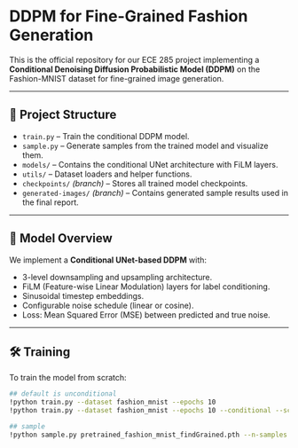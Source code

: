 # DDPM for Fine-Grained Fashion Generation

This is the official repository for our ECE 285 project implementing a **Conditional Denoising Diffusion Probabilistic Model (DDPM)** on the Fashion-MNIST dataset for fine-grained image generation.

---

## 📂 Project Structure

- `train.py` – Train the conditional DDPM model.
- `sample.py` – Generate samples from the trained model and visualize them.
- `models/` – Contains the conditional UNet architecture with FiLM layers.
- `utils/` – Dataset loaders and helper functions.
- `checkpoints/` *(branch)* – Stores all trained model checkpoints.
- `generated-images/` *(branch)* – Contains generated sample results used in the final report.

---

## 🧠 Model Overview

We implement a **Conditional UNet-based DDPM** with:
- 3-level downsampling and upsampling architecture.
- FiLM (Feature-wise Linear Modulation) layers for label conditioning.
- Sinusoidal timestep embeddings.
- Configurable noise schedule (linear or cosine).
- Loss: Mean Squared Error (MSE) between predicted and true noise.

---

## 🛠️ Training

To train the model from scratch:

```bash
## default is unconditional
!python train.py --dataset fashion_mnist --epochs 10
!python train.py --dataset fashion_mnist --epochs 10 --conditional --schedule cosine

## sample
!python sample.py pretrained_fashion_mnist_findGrained.pth --n-samples 300 --n-images-per-row 10 --conditional


